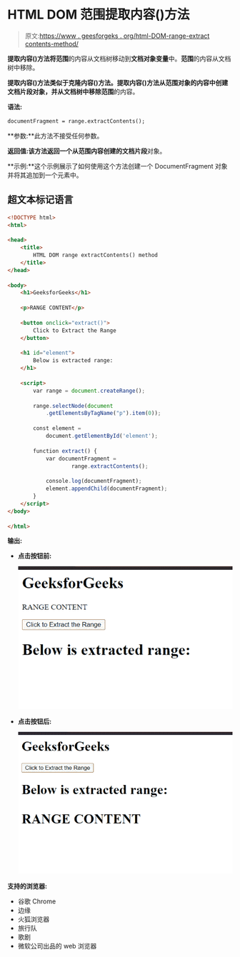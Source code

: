 # HTML DOM 范围提取内容()方法

> 原文:[https://www . geesforgeks . org/html-DOM-range-extract contents-method/](https://www.geeksforgeeks.org/html-dom-range-extractcontents-method/)

**提取内容()**方法将**范围**的内容从文档树移动到**文档对象变量**中。**范围**的内容从文档树中移除。

**提取内容()**方法类似于**克隆内容()**方法。**提取内容()**方法从范围对象的内容中创建**文档片段对象**，并从文档树中移除**范围**的内容。

**语法:**

```html
documentFragment = range.extractContents();
```

**参数:**此方法不接受任何参数。

**返回值:**该方法返回一个从范围内容创建的**文档片段**对象。

**示例:**这个示例展示了如何使用这个方法创建一个 DocumentFragment 对象并将其追加到一个元素中。

## 超文本标记语言

```html
<!DOCTYPE html>
<html>

<head>
    <title>
        HTML DOM range extractContents() method
    </title>
</head>

<body>
    <h1>GeeksforGeeks</h1>

    <p>RANGE CONTENT</p>

    <button onclick="extract()">
        Click to Extract the Range
    </button>

    <h1 id="element">
        Below is extracted range: 
    </h1>

    <script>
        var range = document.createRange();

        range.selectNode(document
            .getElementsByTagName("p").item(0));

        const element = 
            document.getElementById('element');

        function extract() {
            var documentFragment = 
                    range.extractContents();

            console.log(documentFragment);
            element.appendChild(documentFragment);
        }
    </script>
</body>

</html>
```

**输出:**

*   **点击按钮前:**

    ![](img/f967adfd5cd5484e6508dfbaecf96dc9.png)

*   **点击按钮后:**

    ![](img/e452a26fa3a6f897de066a6c3ab37525.png)

**支持的浏览器:**

*   谷歌 Chrome
*   边缘
*   火狐浏览器
*   旅行队
*   歌剧
*   微软公司出品的 web 浏览器